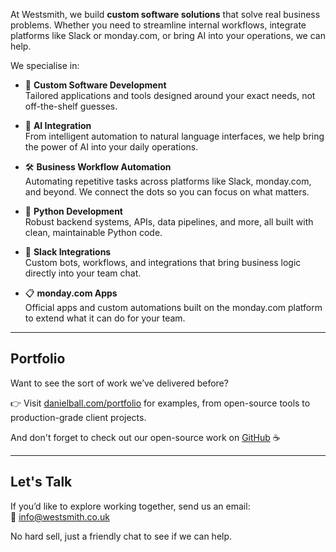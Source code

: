 At Westsmith, we build **custom software solutions** that solve real business problems. Whether you need to streamline internal workflows, integrate platforms like Slack or monday.com, or bring AI into your operations, we can help.

We specialise in:

- 🧱 **Custom Software Development**  
  Tailored applications and tools designed around your exact needs, not off-the-shelf guesses.

- 🤖 **AI Integration**  
  From intelligent automation to natural language interfaces, we help bring the power of AI into your daily operations.

- 🛠️ **Business Workflow Automation**  
  Automating repetitive tasks across platforms like Slack, monday.com, and beyond. We connect the dots so you can focus on what matters.

- 🐍 **Python Development**  
  Robust backend systems, APIs, data pipelines, and more, all built with clean, maintainable Python code.

- 💬 **Slack Integrations**  
  Custom bots, workflows, and integrations that bring business logic directly into your team chat.

- 📋 **monday.com Apps**  
  Official apps and custom automations built on the monday.com platform to extend what it can do for your team.

---

## Portfolio

Want to see the sort of work we’ve delivered before?

👉 Visit [danielball.com/portfolio](https://danielball.com/portfolio) for examples, from open-source tools to production-grade client projects.

And don't forget to check out our open-source work on [GitHub](https://github.com/westsmith-open) ☕

---

## Let's Talk

If you’d like to explore working together, send us an email:  
📧 [info@westsmith.co.uk](mailto:info@westsmith.co.uk)

No hard sell, just a friendly chat to see if we can help.